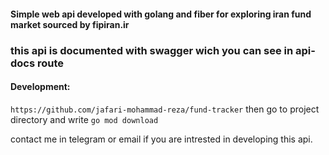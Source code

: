 #### Simple web api developed with golang and fiber for exploring iran fund market sourced by fipiran.ir
### this api is documented with swagger wich you can see in api-docs route

#### Development:
``
https://github.com/jafari-mohammad-reza/fund-tracker
``
then go to project directory and write 
``
go mod download
``

contact me in telegram or email if you are intrested in developing this api.
